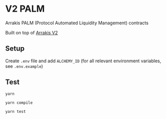 # V2 PALM

Arrakis PALM (Protocol Automated Liquidity Management) contracts

Built on top of [Arrakis V2](https://github.com/ArrakisFinance/v2-core)

## Setup

Create `.env` file and add `ALCHEMY_ID` (for all relevant environment variables, see `.env.example`)

## Test

```
yarn

yarn compile

yarn test
```
